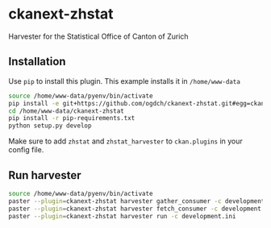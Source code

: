ckanext-zhstat
===========

Harvester for the Statistical Office of Canton of Zurich

## Installation

Use `pip` to install this plugin. This example installs it in `/home/www-data`

```bash
source /home/www-data/pyenv/bin/activate
pip install -e git+https://github.com/ogdch/ckanext-zhstat.git#egg=ckanext-zhstat --src /home/www-data
cd /home/www-data/ckanext-zhstat
pip install -r pip-requirements.txt
python setup.py develop
```

Make sure to add `zhstat` and `zhstat_harvester` to `ckan.plugins` in your config file.

## Run harvester

```bash
source /home/www-data/pyenv/bin/activate
paster --plugin=ckanext-zhstat harvester gather_consumer -c development.ini &
paster --plugin=ckanext-zhstat harvester fetch_consumer -c development.ini &
paster --plugin=ckanext-zhstat harvester run -c development.ini
```
